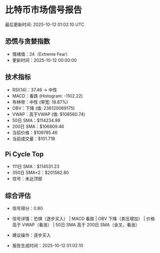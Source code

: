 # 比特币市场信号报告

最后更新时间: 2025-10-12 01:02:10 UTC

## 恐慌与贪婪指数
- 情绪值：24（Extreme Fear）
- 更新时间：2025-10-12 00:00:00

## 技术指标
- RSI(14)：37.46 → 中性
- MACD：看跌 (Histogram: -1102.22)
- 布林带：中性 (带宽: 18.87%)
- OBV：下降 (值: 236120069175)
- VWAP：高于VWAP (值: $108560.74)
- 50日 SMA：$114234.99
- 200日 SMA：$106809.46
- 当前价格：$109785.46
- 当前成交量：$101.71B

## Pi Cycle Top
- 111日 SMA：$114531.23
- 350日 SMA×2：$201582.80
- 信号：未达顶部

## 综合评估
- 信号得分：0.80
- 信号详情：恐惧（逐步买入） | MACD 看跌 | OBV 下降（卖压增加） | 价格高于 VWAP（看涨） | 50日 SMA 高于 200日 SMA（金叉，看涨）
- 建议操作：逐步买入

- 报告生成时间：2025-10-12 01:02:10